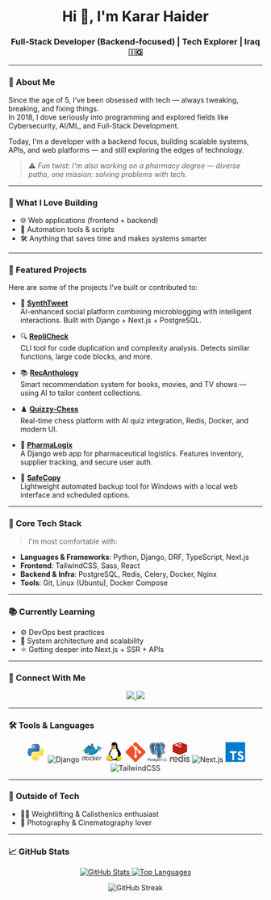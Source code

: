 <h1 align="center">Hi 👋, I'm Karar Haider</h1>
<h3 align="center">Full-Stack Developer (Backend-focused) | Tech Explorer | Iraq 🇮🇶</h3>

---

### 🧠 About Me

Since the age of 5, I've been obsessed with tech — always tweaking, breaking, and fixing things.  
In 2018, I dove seriously into programming and explored fields like Cybersecurity, AI/ML, and Full-Stack Development.  

Today, I'm a developer with a backend focus, building scalable systems, APIs, and web platforms — and still exploring the edges of technology.

> ⚠️ *Fun twist: I'm also working on a pharmacy degree — diverse paths, one mission: solving problems with tech.*

---

### 🚀 What I Love Building

- 🌐 Web applications (frontend + backend)
- 🤖 Automation tools & scripts
- 🛠 Anything that saves time and makes systems smarter

---

### 🚀 Featured Projects

Here are some of the projects I've built or contributed to:

- 🐍 [**SynthTweet**](https://github.com/karar-hayder/SynthTweet)  
  AI-enhanced social platform combining microblogging with intelligent interactions. Built with Django + Next.js + PostgreSQL.

- 🔍 [**RepliCheck**](https://github.com/karar-hayder/Replicheck)  
  CLI tool for code duplication and complexity analysis. Detects similar functions, large code blocks, and more.

- 📚 [**RecAnthology**](https://github.com/karar-hayder/RecAnthology)  
  Smart recommendation system for books, movies, and TV shows — using AI to tailor content collections.

- ♟️ [**Quizzy-Chess**](https://github.com/karar-hayder/Quizzy-Chess)  
  Real-time chess platform with AI quiz integration, Redis, Docker, and modern UI.

- 💊 [**PharmaLogix**](https://github.com/karar-hayder/PharmaLogix)  
  A Django web app for pharmaceutical logistics. Features inventory, supplier tracking, and secure user auth.

- 💾 [**SafeCopy**](https://github.com/karar-hayder/SafeCopy)  
  Lightweight automated backup tool for Windows with a local web interface and scheduled options.

---

### 🔧 Core Tech Stack

> I'm most comfortable with:

- **Languages & Frameworks**: Python, Django, DRF, TypeScript, Next.js
- **Frontend**: TailwindCSS, Sass, React
- **Backend & Infra**: PostgreSQL, Redis, Celery, Docker, Nginx
- **Tools**: Git, Linux (Ubuntu), Docker Compose

---

### 📚 Currently Learning

- ⚙️ DevOps best practices
- 🧩 System architecture and scalability
- ⚛️ Getting deeper into Next.js + SSR + APIs

---

### 🤝 Connect With Me

<p align="center">
  <a href="https://linkedin.com/in/karar-haider" target="_blank">
    <img src="https://img.shields.io/badge/-LinkedIn-blue?style=flat-square&logo=Linkedin&logoColor=white" />
  </a>
  <a href="https://discord.com/users/kl4_zzy" target="_blank">
    <img src="https://img.shields.io/badge/-Discord-5865F2?style=flat-square&logo=discord&logoColor=white" />
  </a>
</p>

---

### 🛠️ Tools & Languages

<p align="center">
  <img src="https://raw.githubusercontent.com/devicons/devicon/master/icons/python/python-original.svg" alt="Python" width="40" />
  <img src="https://cdn.worldvectorlogo.com/logos/django.svg" alt="Django" width="40" />
  <img src="https://raw.githubusercontent.com/devicons/devicon/master/icons/docker/docker-original-wordmark.svg" alt="Docker" width="40" />
  <img src="https://raw.githubusercontent.com/devicons/devicon/master/icons/linux/linux-original.svg" alt="Linux" width="40" />
  <img src="https://raw.githubusercontent.com/devicons/devicon/master/icons/git/git-original.svg" alt="Git" width="40" />
  <img src="https://raw.githubusercontent.com/devicons/devicon/master/icons/postgresql/postgresql-original-wordmark.svg" alt="PostgreSQL" width="40" />
  <img src="https://raw.githubusercontent.com/devicons/devicon/master/icons/redis/redis-original-wordmark.svg" alt="Redis" width="40" />
  <img src="https://cdn.worldvectorlogo.com/logos/nextjs-2.svg" alt="Next.js" width="40" />
  <img src="https://raw.githubusercontent.com/devicons/devicon/master/icons/typescript/typescript-original.svg" alt="TypeScript" width="40" />
  <img src="https://www.vectorlogo.zone/logos/tailwindcss/tailwindcss-icon.svg" alt="TailwindCSS" width="40" />
</p>

---

### 💪 Outside of Tech

- 🏋️‍♂️ Weightlifting & Calisthenics enthusiast
- 🎥 Photography & Cinematography lover

---

### 📈 GitHub Stats

<p align="center">
  <a href="https://github.com/karar-hayder">
    <img src="https://github-readme-stats.vercel.app/api?username=karar-hayder&show_icons=true&theme=github_dark&hide_border=true&count_private=true" alt="GitHub Stats" height="180"/>
  </a>
  <a href="https://github.com/karar-hayder">
    <img src="https://github-readme-stats.vercel.app/api/top-langs?username=karar-hayder&layout=compact&theme=github_dark&hide_border=true&langs_count=8" alt="Top Languages" height="180"/>
  </a>
</p>

<p align="center">
  <img src="https://github-readme-streak-stats.herokuapp.com/?user=karar-hayder&theme=github-dark&hide_border=true" alt="GitHub Streak" height="180"/>
</p>
